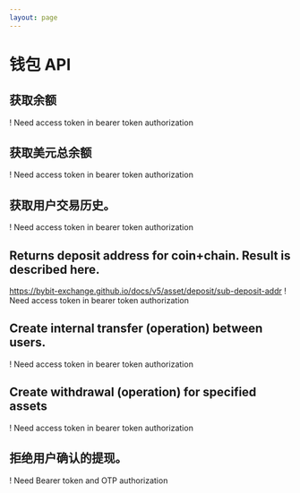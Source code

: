 ```yaml
---
layout: page
---
```


# 钱包 API

<GlobalAuth />

## 获取余额
! Need access token in bearer token authorization

<InteractiveWalletAPIEndpoint1 />

## 获取美元总余额
! Need access token in bearer token authorization

<InteractiveWalletAPIEndpoint2 />

## 获取用户交易历史。
! Need access token in bearer token authorization

<InteractiveWalletAPIEndpoint3 />

## Returns deposit address for coin+chain. Result is described here.
https://bybit-exchange.github.io/docs/v5/asset/deposit/sub-deposit-addr
! Need access token in bearer token authorization

<InteractiveWalletAPIEndpoint4 />

## Create internal transfer (operation) between users.
! Need access token in bearer token authorization

<InteractiveWalletAPIEndpoint5 />

## Create withdrawal (operation) for specified assets
! Need access token in bearer token authorization

<InteractiveWalletAPIEndpoint6 />

## 拒绝用户确认的提现。
! Need Bearer token and OTP authorization

<InteractiveWalletAPIEndpoint7 />

<script setup>
import InteractiveWalletAPIEndpoint1 from '../../.vitepress/theme/components/InteractiveWalletAPIEndpoint1.vue'
import InteractiveWalletAPIEndpoint2 from '../../.vitepress/theme/components/InteractiveWalletAPIEndpoint2.vue'
import InteractiveWalletAPIEndpoint3 from '../../.vitepress/theme/components/InteractiveWalletAPIEndpoint3.vue'
import InteractiveWalletAPIEndpoint4 from '../../.vitepress/theme/components/InteractiveWalletAPIEndpoint4.vue'
import InteractiveWalletAPIEndpoint5 from '../../.vitepress/theme/components/InteractiveWalletAPIEndpoint5.vue'
import InteractiveWalletAPIEndpoint6 from '../../.vitepress/theme/components/InteractiveWalletAPIEndpoint6.vue'
import InteractiveWalletAPIEndpoint7 from '../../.vitepress/theme/components/InteractiveWalletAPIEndpoint7.vue'
import GlobalAuth from '../../.vitepress/theme/components/GlobalAuth.vue'
import SimpleOutline from '../../.vitepress/theme/components/SimpleOutline.vue'
</script>

<SimpleOutline :items="[
  { text: 'Get balances', anchor: '#get-balances' },
  { text: 'Get total balance in USD', anchor: '#get-total-balance-in-usd' },
  { text: 'Get user transactions history.', anchor: '#get-user-transactions-history' },
  { text: 'Returns deposit address for coin+chain. Result is described here. https://bybit-exchange.github.io/docs/v5/asset/deposit/sub-deposit-addr', anchor: '#returns-deposit-address-for-coinchain-result-is-described-here-httpsbybitexchangegithubiodocsv5assetdepositsubdepositaddr' },
  { text: 'Create internal transfer (operation) between users.', anchor: '#create-internal-transfer-operation-between-users' },
  { text: 'Create withdrawal (operation) for specified assets', anchor: '#create-withdrawal-operation-for-specified-assets' },
  { text: 'Reject withdrawal confirmed by user.', anchor: '#reject-withdrawal-confirmed-by-user' }
]" />
